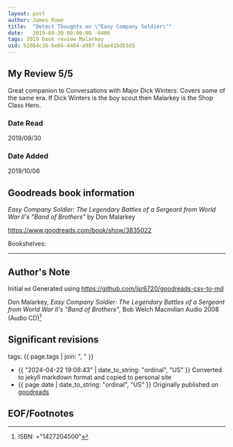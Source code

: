 ```yaml
---
layout: post
author: James Rowe
title:  "Detect Thoughts on \"Easy Company Soldier\""
date:   2019-09-30 00:00:00 -0400
tags: 2019 book review Malarkey 
uid: b2864c1b-be66-4484-a987-81ae41bdb3d3
---
```




## My Review 5/5

Great companion to Conversations with Major Dick Winters. Covers some of the same era. If Dick Winters is the boy scout then Malarkey is the Shop Class Hero.

### Date Read
2019/09/30

### Date Added
2019/10/06

## Goodreads book information

*Easy Company Soldier: The Legendary Battles of a Sergeant from World War II's "Band of Brothers"* by Don Malarkey

https://www.goodreads.com/book/show/3835022

Bookshelves: 

---

## Author's Note

Initial `md` Generated using https://github.com/jsr6720/goodreads-csv-to-md

Don Malarkey, *Easy Company Soldier: The Legendary Battles of a Sergeant from World War II's "Band of Brothers"*, Bob Welch Macmillan Audio 2008 (Audio CD)[^1]

## Significant revisions

tags: {{ page.tags | join: ", " }} <!-- todo move this somewhere -->

- {{ "2024-04-22 19:08:43" | date_to_string: "ordinal", "US" }} Converted to jekyll markdown format and copied to personal site
- {{ page.date | date_to_string: "ordinal", "US" }} Originally published on [goodreads](https://www.goodreads.com)

## EOF/Footnotes

[^1]: ISBN: ="1427204500"